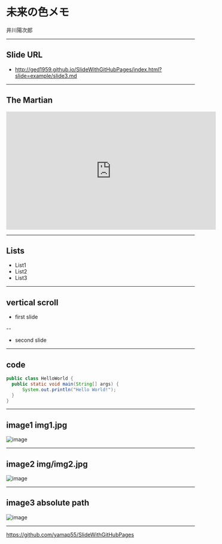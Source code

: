 # 未来の色メモ

井川陽次郎

---

## Slide URL
- http://ged1959.github.io/SlideWithGitHubPages/index.html?slide=example/slide3.md

---

## The Martian
<iframe width="560" height="315" src="https://www.youtube.com/embed/ej3ioOneTy8" frameborder="0" allowfullscreen></iframe>

---

## Lists

- List1
- List2
- List3

---

## vertical scroll

- first slide

--

- second slide

---

## code

```java
public class HelloWorld {
  public static void main(String[] args) {
      System.out.println("Hello World!");
  }
}
```

---

## image1 img1.jpg

![image](img1.jpg)

---

## image2 img/img2.jpg

![image](img/img2.jpg)

---

## image3 absolute path

![image](http://yamap55.github.io/Slide/20170827/img1.jpg)

---

https://github.com/yamap55/SlideWithGitHubPages
